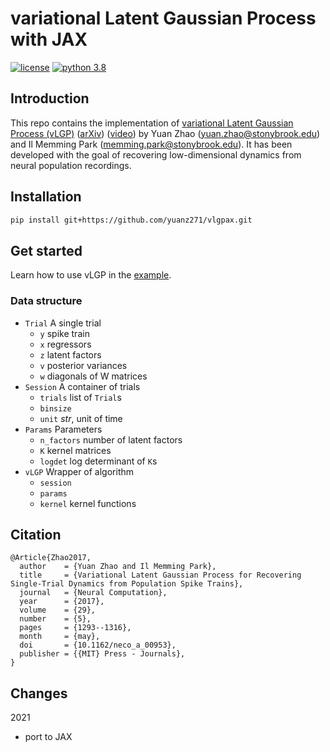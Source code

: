 # variational Latent Gaussian Process with JAX

[![license](https://img.shields.io/github/license/mashape/apistatus.svg?style=flat-square)]()
[![python 3.8](https://img.shields.io/badge/python-3.8-blue.svg?style=flat-square)]()

## Introduction

This repo contains the implementation of [variational Latent Gaussian Process (vLGP)](https://doi.org/10.1162/NECO_a_00953) 
([arXiv](https://arxiv.org/abs/1604.03053)) 
([video](https://youtu.be/CrY5AfNH1ik)) by 
Yuan Zhao ([yuan.zhao@stonybrook.edu](yuan.zhao@stonybrook.edu)) and 
Il Memming Park ([memming.park@stonybrook.edu](memming.park@stonybrook.edu)).
It has been developed with the goal of recovering low-dimensional dynamics from neural population recordings. 

## Installation

```bash
pip install git+https://github.com/yuanz271/vlgpax.git
```

## Get started

Learn how to use vLGP in the [example](script/example.py).

### Data structure
- `Trial` A single trial
  - `y` spike train
  - `x` regressors
  - `z` latent factors
  - `v` posterior variances
  - `w` diagonals of W matrices
- `Session` A container of trials
  - `trials` list of `Trial`s
  - `binsize` 
  - `unit` *str*, unit of time
- `Params` Parameters
  - `n_factors` number of latent factors
  - `K` kernel matrices
  - `logdet` log determinant of `K`s  
- `vLGP` Wrapper of algorithm
  - `session`
  - `params`
  - `kernel` kernel functions
    
## Citation
```
@Article{Zhao2017,
  author    = {Yuan Zhao and Il Memming Park},
  title     = {Variational Latent Gaussian Process for Recovering Single-Trial Dynamics from Population Spike Trains},
  journal   = {Neural Computation},
  year      = {2017},
  volume    = {29},
  number    = {5},
  pages     = {1293--1316},
  month     = {may},
  doi       = {10.1162/neco_a_00953},
  publisher = {{MIT} Press - Journals},
}
```

## Changes

2021

- port to JAX
